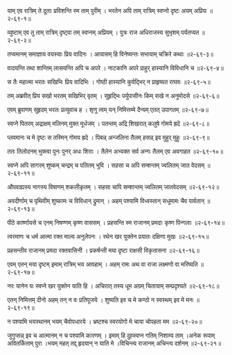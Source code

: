 याम् एव रात्रिम् ते दूताः प्रविशन्ति स्म ताम् पुरीम् ।
भरतेन अपि ताम् रात्रिम् स्वप्नो दृष्टः अयम् अप्रियः ॥२-६९-१॥

व्युष्टाम् एव तु ताम् रात्रिम् दृष्ट्वा तम् स्वप्नम् अप्रियम् ।
पुत्रः राज अधिराजस्य सुभृशम् पर्यतप्यत ॥२-६९-२॥

तप्यमानम् समाज्ञाय वयस्याः प्रिय वादिनः ।
आयासम् हि विनेष्यन्तः सभायाम् चक्रिरे कथाः ॥२-६९-३॥

वादयन्ति तथा शान्तिम् लासयन्ति अपि च अपरे ।
नाटकानि अपरे प्राहुर् हास्यानि विविधानि च ॥२-६९-४॥

स तैः महात्मा भरतः सखिभिः प्रिय वादिभिः ।
गोष्ठी हास्यानि कुर्वद्भिर् न प्राहृष्यत राघवः ॥२-६९-५॥

तम् अब्रवीत् प्रिय सखो भरतम् सखिभिर् वृतम् ।
सुहृद्भिः पर्युपासीनः किम् सखे न अनुमोदसे ॥२-६९-६॥

एवम् ब्रुवाणम् सुहृदम् भरतः प्रत्युवाच ह ।
शृणु त्वम् यन् निमित्तम्मे दैन्यम् एतत् उपागतम् ॥२-६९-७॥

स्वप्ने पितरम् अद्राक्षम् मलिनम् मुक्त मूर्धजम् ।
पतन्तम् अद्रि शिखरात् कलुषे गोमये ह्रदे ॥२-६९-८॥

प्लवमानः च मे दृष्टः स तस्मिन् गोमय ह्रदे ।
पिबन्न् अन्जलिना तैलम् हसन्न् इव मुहुर् मुहुः ॥२-६९-९॥

ततः तिलोदनम् भुक्त्वा पुनः पुनर् अधः शिराः ।
तैलेन अभ्यक्त सर्व अन्गः तैलम् एव अवगाहत ॥२-६९-१०॥

स्वप्ने अपि सागरम् शुष्कम् चन्द्रम् च पतितम् भुवि ।
सहसा च अपि सम्शन्तम् ज्वलितम् जात वेदसम् ॥२-६९-११॥

औपवाह्यस्य नागस्य विषाणम् शकलीकृतम् ।
सहसा चापि सम्शान्तम् ज्वलितम् जातवेदसम् ॥२-६९-१२॥

अवदीर्णाम् च पृथिवीम् शुष्कामः च विविधान् द्रुमान् ।
अहम् पश्यामि विध्वस्तान् सधूमामः चैव पार्वतान् ॥२-६९-१३॥

पीठे कार्ष्णायसे च एनम् निषण्णम् कृष्ण वाससम् ।
प्रहसन्ति स्म राजानम् प्रमदाः कृष्ण पिन्गलाः ॥२-६९-१४॥

त्वरमाणः च धर्म आत्मा रक्त माल्य अनुलेपनः ।
रथेन खर युक्तेन प्रयातः दक्षिणा मुखः ॥२-६९-१५॥

प्रहसन्तीव राजानम् प्रमदा रक्तवासिनी ।
प्रकर्षन्ती मया दृष्टा राक्षसी विकृतासना ॥२-६९-१६॥

एवम् एतन् मया दृष्टम् इमाम् रात्रिम् भय आवहाम् ।
अहम् रामः अथ वा राजा लक्ष्मणो वा मरिष्यति ॥२-६९-१७॥

नरः यानेन यः स्वप्ने खर युक्तेन याति हि ।
अचिरात् तस्य धूम अग्रम् चितायाम् सम्प्रदृश्यते ॥२-६९-१८॥

एतन् निमित्तम् दीनो अहम् तन् न वः प्रतिपूजये ।
शुष्यति इव च मे कण्ठो न स्वस्थम् इव मे मनः ॥२-६९-१९॥

न पश्यामि भयस्थानम् भयम् चैवोपधारये ।
भ्रष्टश्च स्वरयोगो मे चाया चोपहता मम ॥२-६९-२०॥

जुगुप्सन्न् इव च आत्मानम् न च पश्यामि कारणम् ।
इमाम् हि दुह्स्वप्न गतिम् निशाम्य ताम् ।अनेक रूपाम् अवितर्किताम् पुरा ।भयम् महत् तद्द् हृदयान् न याति मे ।विचिन्त्य राजानम् अचिन्त्य दर्शनम् ॥२-६९-२१॥

